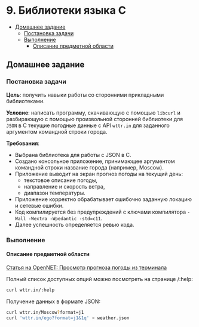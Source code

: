 # 9. Библиотеки языка C
- [Домашнее задание](#homework)
  - [Постановка задачи](#statement)
  - [Выполнение](#completion)
    - [Описание предметной области](#subject_area)


## Домашнее задание <a name="homework"></a>
### Постановка задачи <a name="statement"></a>

**Цель**: получить навыки работы со сторонними прикладными библиотеками.  

**Условие**: написать программу, скачивающую с помощью `libcurl` и разбирающую с помощью произвольной сторонней библиотеки для `JSON` в C текущие погодные данные с API `wttr.in` для заданного аргументом командной строки города.

**Требования**:  
- Выбрана библиотека для работы с JSON в C.
- Создано консольное приложение, принимающее аргументом командной строки название города (например, Moscow).
- Приложение выводит на экран прогноз погоды на текущий день: 
  * текстовое описание погоды, 
  * направление и скорость ветра, 
  * диапазон температуры.
- Приложение корректно обрабатывает ошибочно заданную локацию и сетевые ошибки.
- Код компилируется без предупреждений с ключами компилятора `-Wall -Wextra -Wpedantic -std=c11`.
- Далее успешность определяется ревью кода.

### Выполнение <a name="completion"></a>
#### Описание предметной области <a name="subject_area"></a>
[Статья на OpenNET: Просмотр прогноза погоды из терминала](https://www.opennet.ru/tips/info/3013.shtml)

Полный список доступных опций можно посмотреть на странице /:help:
```sh
curl wttr.in/:help
```
Получение данных в формате JSON:
```sh
curl wttr.in/Moscow?format=j1
curl 'wttr.in/ego?format=j1&1q' > weather.json
```
